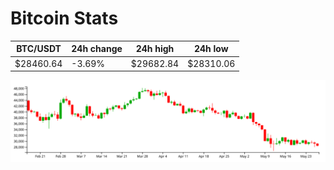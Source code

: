 # Bitcoin Stats

BTC/USDT|24h change|24h high|24h low|
|---|---|---|---|
|$28460.64|-3.69%|$29682.84|$28310.06|

<img src="./chart.svg">
